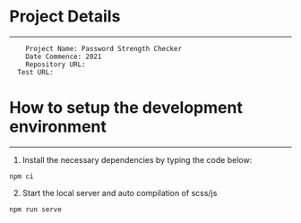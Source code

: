 # Project Details
---

```
	Project Name: Password Strength Checker
	Date Commence: 2021
	Repository URL: 
  Test URL: 
```


# How to setup the development environment
---
1. Install the necessary dependencies by typing the code below:

```
npm ci
```

2. Start the local server and auto compilation of scss/js
```
npm run serve
```